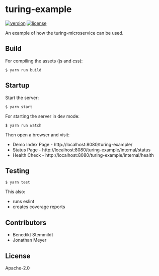 # turing-example

[![version](https://img.shields.io/npm/v/turing-example.svg)](https://www.npmjs.com/package/turing-example) [![license](https://img.shields.io/npm/l/turing-example.svg)](./LICENSE)

An example of how the turing-microservice can be used.

## Build

For compiling the assets (js and css):

    $ yarn run build

## Startup

Start the server:

    $ yarn start

For starting the server in dev mode:

    $ yarn run watch

Then open a browser and visit:

* Demo Index Page - http://localhost:8080/turing-example/
* Status Page - http://localhost:8080/turing-example/internal/status
* Health Check - http://localhost:8080/turing-example/internal/health
    
## Testing
  
    $ yarn test

This also:

* runs eslint
* creates coverage reports

## Contributors

- Benedikt Stemmildt
- Jonathan Meyer

## License

Apache-2.0
